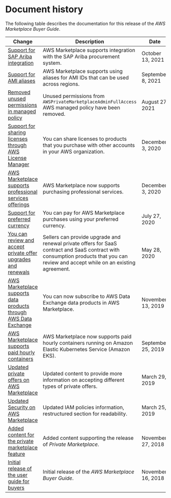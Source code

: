 # Document history<a name="document-history"></a>

The following table describes the documentation for this release of the *AWS Marketplace Buyer Guide*\.

| Change | Description | Date | 
| --- |--- |--- |
| [Support for SAP Ariba integration](https://docs.aws.amazon.com/marketplace/latest/buyerguide/procurement-system-integration.html) | AWS Marketplace supports integration with the SAP Ariba procurement system\. | October 13, 2021 | 
| [Support for AMI aliases](https://docs.aws.amazon.com/marketplace/latest/buyerguide/buyer-ami-aliases) | AWS Marketplace supports using aliases for AMI IDs that can be used across regions\. | September 8, 2021 | 
| [Removed unused permissions in managed policy](https://docs.aws.amazon.com/marketplace/latest/buyerguide/buyer-security-iam-awsmanpol.html#security-iam-awsmanpol-awsprivatemarketplaceadminfullaccess) | Unused permissions from `AWSPrivateMarketplaceAdminFullAccess` AWS managed policy have been removed\. | August 27, 2021 | 
| [Support for sharing licenses through AWS License Manager](https://docs.aws.amazon.com/marketplace/latest/buyerguide/organizations-sharing.html) | You can share licenses to products that you purchase with other accounts in your AWS organization\. | December 3, 2020 | 
| [AWS Marketplace supports professional services offerings](https://docs.aws.amazon.com/marketplace/latest/buyerguide/buyer-proserv-products.html) | AWS Marketplace now supports purchasing professional services\. | December 3, 2020 | 
| [Support for preferred currency](https://docs.aws.amazon.com/marketplace/latest/buyerguide/buyer-paying-for-products.html) | You can pay for AWS Marketplace purchases using your preferred currency\. | July 27, 2020 | 
| [You can review and accept private offer upgrades and renewals](https://docs.aws.amazon.com/marketplace/latest/buyerguide/buyer-private-offers.html) | Sellers can provide upgrade and renewal private offers for SaaS contract and SaaS contract with consumption products that you can review and accept while on an existing agreement\. | May 28, 2020 | 
| [AWS Marketplace supports data products through AWS Data Exchange](https://docs.aws.amazon.com/data-exchange/latest/userguide/subscribe-to-data-sets.html) | You can now subscribe to AWS Data Exchange data products in AWS Marketplace\. | November 13, 2019 | 
| [AWS Marketplace supports paid hourly containers](https://docs.aws.amazon.com/marketplace/latest/buyerguide/buyer-what-is-aws-marketplace-for-containers.html) | AWS Marketplace now supports paid hourly containers running on Amazon Elastic Kubernetes Service \(Amazon EKS\)\. | September 25, 2019 | 
| [Updated private offers on AWS Marketplace](https://docs.aws.amazon.com/marketplace/latest/buyerguide/buyer-private-offers.html) | Updated content to provide more information on accepting different types of private offers\. | March 29, 2019 | 
| [Updated Security on AWS Marketplace](https://docs.aws.amazon.com/marketplace/latest/buyerguide/buyer-security.html) | Updated IAM policies information, restructured section for readability\. | March 25, 2019 | 
| [Added content for the private marketplace feature](https://docs.aws.amazon.com/marketplace/latest/buyerguide/private-marketplace.html) | Added content supporting the release of *Private Marketplace*\. | November 27, 2018 | 
| [Initial release of the user guide for buyers](https://docs.aws.amazon.com/marketplace/latest/buyerguide/) | Initial release of the *AWS Marketplace Buyer Guide*\. | November 16, 2018 | 